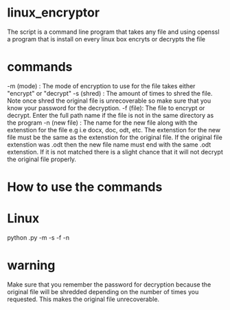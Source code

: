 linux_encryptor
===============

The script is a command line program that takes any file and using openssl a program that is
install on every linux box encryts or decrypts the file

commands
=======

-m (mode) : The mode of encryption to use for the file takes either "encrypt" or "decrypt"
-s (shred) : The amount of times to shred the file. Note once shred the original file is unrecoverable so
             make sure that you know your password for the decryption.
-f (file): The file to encrypt or decrypt. Enter the full path  name if the file is not in the same
           directory as the program
-n (new file) : The name for the new file along with the extenstion for the file e.g i.e docx, doc, odt, etc.
                The extenstion for the new file must be the same as the extenstion for the original file. If
                the original file extenstion was .odt then the new file name must end with the same .odt extenstion.
                If it is not matched there is a slight chance that it will not decrypt the original file properly.

How to use the commands
=========================

Linux
========

python <program name>.py -m <mode> -s <number of times to shred file> -f <file> -n <new file name>

warning
==========
Make sure that you remember the password for decryption because the original file will be shredded
depending on the number of times you requested. This makes the original file unrecoverable.



